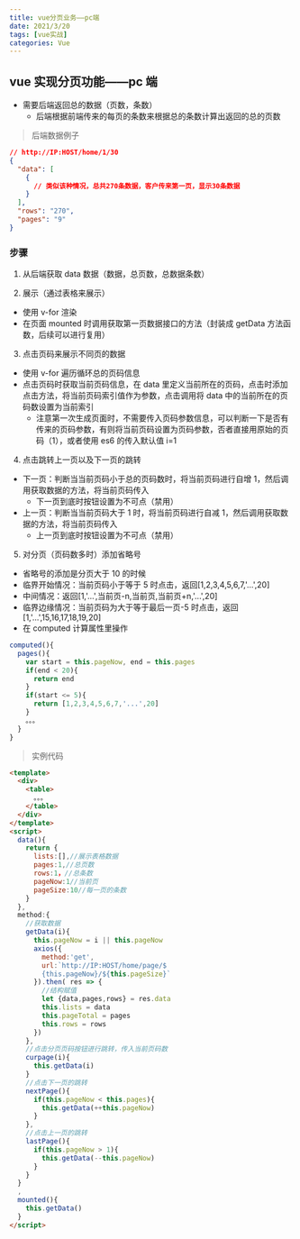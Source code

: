 ```yaml
---
title: vue分页业务——pc端
date: 2021/3/20
tags: [vue实战]
categories: Vue
---
```


## vue 实现分页功能——pc 端

- 需要后端返回总的数据（页数，条数）
  - 后端根据前端传来的每页的条数来根据总的条数计算出返回的总的页数

> 后端数据例子

```json
// http://IP:HOST/home/1/30
{
  "data": [
    {
      // 类似该种情况，总共270条数据，客户传来第一页，显示30条数据
    }
  ],
  "rows": "270",
  "pages": "9"
}
```

### 步骤

1. 从后端获取 data 数据（数据，总页数，总数据条数）

2. 展示（通过表格来展示）

- 使用 v-for 渲染
- 在页面 mounted 时调用获取第一页数据接口的方法（封装成 getData 方法函数，后续可以进行复用）

3. 点击页码来展示不同页的数据

- 使用 v-for 遍历循环总的页码信息
- 点击页码时获取当前页码信息，在 data 里定义当前所在的页码，点击时添加点击方法，将当前页码索引值作为参数，点击调用将 data 中的当前所在的页码数设置为当前索引
  - 注意第一次生成页面时，不需要传入页码参数信息，可以判断一下是否有传来的页码参数，有则将当前页码设置为页码参数，否者直接用原始的页码（1），或者使用 es6 的传入默认值 i=1

4. 点击跳转上一页以及下一页的跳转

- 下一页：判断当当前页码小于总的页码数时，将当前页码进行自增 1，然后调用获取数据的方法，将当前页码传入
  - 下一页到底时按钮设置为不可点（禁用）
- 上一页：判断当当前页码大于 1 时，将当前页码进行自减 1，然后调用获取数据的方法，将当前页码传入
  - 上一页到底时按钮设置为不可点（禁用）

5. 对分页（页码数多时）添加省略号

- 省略号的添加是分页大于 10 的时候
- 临界开始情况：当前页码小于等于 5 时点击，返回[1,2,3,4,5,6,7,'...',20]
- 中间情况：返回[1,'...',当前页-n,当前页,当前页+n,'...',20]
- 临界边缘情况：当前页码为大于等于最后一页-5 时点击，返回[1,'...',15,16,17,18,19,20]
- 在 computed 计算属性里操作

```js
computed(){
  pages(){
    var start = this.pageNow, end = this.pages
    if(end < 20){
      return end
    }
    if(start <= 5){
      return [1,2,3,4,5,6,7,'...',20]
    }
    。。。
  }
}
```

> 实例代码

```html
<template>
  <div>
    <table>
      。。。
    </table>
  </div>
</template>
<script>
  data(){
    return {
      lists:[],//展示表格数据
      pages:1,//总页数
      rows:1，//总条数
      pageNow:1//当前页
      pageSize:10//每一页的条数
    }
  },
  method:{
    //获取数据
    getData(i){
      this.pageNow = i || this.pageNow
      axios({
        method:'get',
        url:`http://IP:HOST/home/page/$
        {this.pageNow}/${this.pageSize}`
      }).then( res => {
        //结构赋值
        let {data,pages,rows} = res.data
        this.lists = data
        this.pageTotal = pages
        this.rows = rows
      })
    },
    //点击分页页码按钮进行跳转，传入当前页码数
    curpage(i){
      this.getData(i)
    }
    //点击下一页的跳转
    nextPage(){
      if(this.pageNow < this.pages){
        this.getData(++this.pageNow)
      }
    },
    //点击上一页的跳转
    lastPage(){
      if(this.pageNow > 1){
        this.getData(--this.pageNow)
      }
    }
  }
  ,
  mounted(){
    this.getData()
  }
</script>
```

